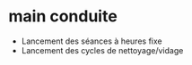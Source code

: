 # main conduite

- Lancement des séances à heures fixe
- Lancement des cycles de nettoyage/vidage 

